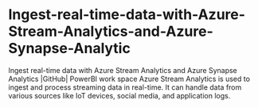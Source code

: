 # Ingest-real-time-data-with-Azure-Stream-Analytics-and-Azure-Synapse-Analytic
Ingest real-time data with Azure Stream Analytics and Azure Synapse Analytics |GitHub| PowerBI work space Azure Stream Analytics is used to ingest and process streaming data in real-time. It can handle data from various sources like IoT devices, social media, and application logs.

